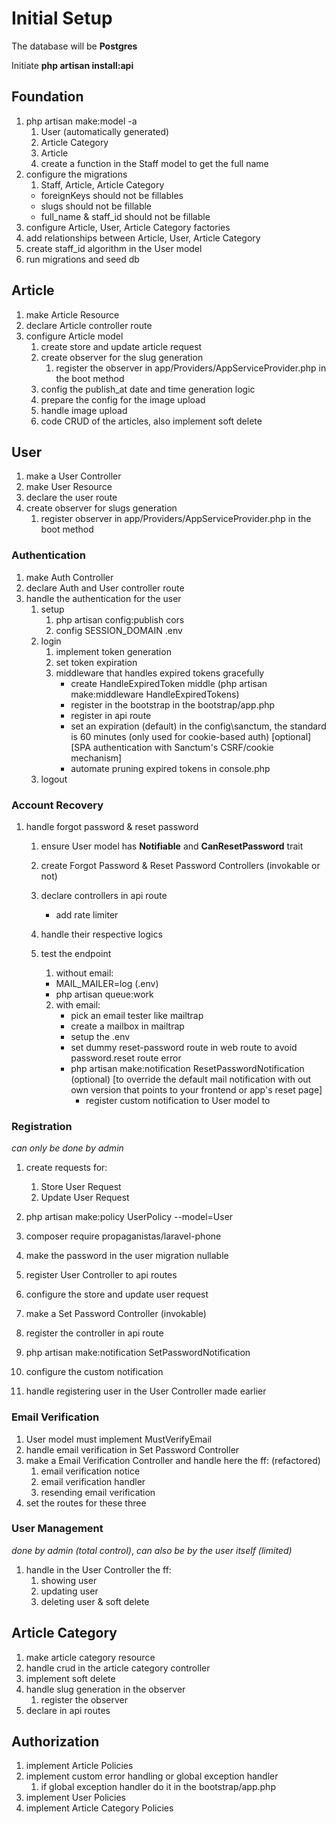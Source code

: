 # Initial Setup 

The database will be **Postgres**

Initiate **php artisan install:api**

## Foundation 

1. php artisan make:model -a 
    1. User (automatically generated)
    2. Article Category
    3. Article 
    4. create a function in the Staff model to get the full name 
2. configure the migrations
    1. Staff, Article, Article Category
    - foreignKeys should not be fillables
    - slugs should not be fillable
    - full_name & staff_id should not be fillable
3. configure Article, User, Article Category factories  
4. add relationships between Article, User, Article Category
5. create staff_id algorithm in the User model 
6. run migrations and seed db 
   
## Article 

1. make Article Resource
2. declare Article controller route 
3.  configure Article model
    1.  create store and update article request
    2. create observer for the slug generation 
        1. register the observer in app/Providers/AppServiceProvider.php in the boot method
    3. config the publish_at date and time generation logic
    4. prepare the config for the image upload
    5. handle image upload 
    6. code CRUD of the articles, also implement soft delete

## User 

1. make a User Controller
2. make User Resource
3. declare the user route
4. create observer for slugs generation
   1. register observer in app/Providers/AppServiceProvider.php in the boot method

### Authentication 

1. make Auth Controller 
2. declare Auth and User controller route
3. handle the authentication for the user 
    1.  setup 
        1. php artisan config:publish cors
        2. config SESSION_DOMAIN .env 
    2. login
        1. implement token generation 
        2. set token expiration
        3. middleware that handles expired tokens gracefully 
            - create HandleExpiredToken middle (php artisan make:middleware HandleExpiredTokens)
            - register in the bootstrap in the bootstrap/app.php 
            - register in api route
            - set an expiration (default) in the config\sanctum, the standard is 60 minutes (only used for          cookie-based auth)  [optional] [SPA authentication with Sanctum's CSRF/cookie mechanism]
            - automate pruning expired tokens in console.php
    3. logout

### Account Recovery 

 1.  handle forgot password & reset password
     1.  ensure User model has **Notifiable** and **CanResetPassword** trait
     2.  create Forgot Password & Reset Password Controllers (invokable or not)
     4.  declare controllers in api route
          - add rate limiter     
     5.  handle their respective logics 
     6.  test the endpoint 
         1.  without email: 
            - MAIL_MAILER=log (.env)
            - php artisan queue:work
  
         2. with email: 
            - pick an email tester like mailtrap
            - create a mailbox in mailtrap 
            - setup the .env
            - set dummy reset-password route in web route to avoid password.reset route error
            - php artisan make:notification ResetPasswordNotification (optional) [to override the default mail notification with out  own version that points to your frontend or app's reset page]
              - register custom notification to User model to

### Registration 
*can only be done by admin* 

1. create requests for:
   1. Store User Request
   2. Update User Request
   
2. php artisan make:policy UserPolicy --model=User
3. composer require propaganistas/laravel-phone
4. make the password in the user migration nullable
5. register User Controller to api routes
6. configure the store and update user request
7. make a Set Password Controller (invokable)
8. register the controller in api route  
9.  php artisan make:notification SetPasswordNotification
10. configure the custom notification
11. handle registering user in the User Controller made earlier

### Email Verification

1.  User model must implement MustVerifyEmail
2.  handle email verification in Set Password Controller
3. make a Email Verification Controller and handle here the ff: (refactored)
   1. email verification notice 
   2. email verification handler
   3. resending email verification
4. set the routes for these three

### User Management 
*done by admin (total control)*, 
*can also be by the user itself (limited)*

1. handle in the User Controller the ff:
   1. showing user
   2. updating user
   3. deleting user & soft delete 

## Article Category 

1. make article category resource 
2. handle crud in the article category controller
3. implement soft delete
4. handle slug generation in the observer 
   1. register the observer
5. declare in api routes

## Authorization 

1. implement Article Policies 
2. implement custom error handling or global exception handler 
   1. if global exception handler do it in the bootstrap/app.php
3. implement User Policies
4. implement Article Category Policies
